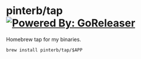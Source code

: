 # pinterb/tap [![Powered By: GoReleaser](https://img.shields.io/badge/powered%20by-goreleaser-green.svg?style=flat-square)](https://github.com/goreleaser)

Homebrew tap for my binaries.

```console
brew install pinterb/tap/$APP
```
